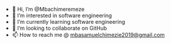 - 👋 Hi, I’m @Mbachimeremeze
- 👀 I’m interested in software engineering
- 🌱 I’m currently learning software engineering
- 💞️ I’m looking to collaborate on GitHub
- 📫 How to reach me @ mbasamuelchimezie2019@gmail.com

<!---
Mbachimeremeze/Mbachimeremeze is a ✨ special ✨ repository because its `README.md` (this file) appears on your GitHub profile.
You can click the Preview link to take a look at your changes.
--->
